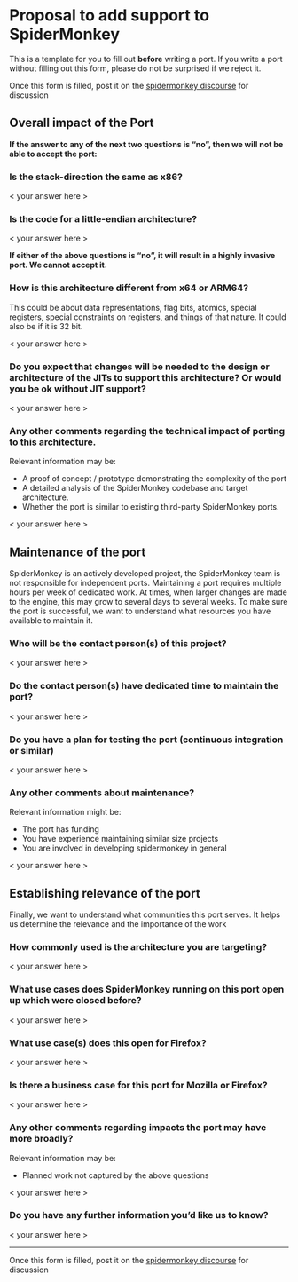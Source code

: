 # Proposal to add <architecture name> support to SpiderMonkey

This is a template for you to fill out **before** writing a port. If you write a port without filling out this form, please do not be surprised if we reject it.

Once this form is filled, post it on the [spidermonkey discourse](https://discourse.mozilla.org/c/spidermonkey/551) for discussion

## Overall impact of the Port

**If the answer to any of the next two questions is “no”, then we will not be able to accept the port:**

### Is the stack-direction the same as x86?

< your answer here >

### Is the code for a little-endian architecture?

< your answer here >

**If either of the above questions is “no”, it will result in a highly invasive port. We cannot accept it.**

### How is this architecture different from x64 or ARM64?
This could be about data representations, flag bits, atomics, special registers, special constraints on registers, and things of that nature. It could also be if it is 32 bit.

< your answer here >

### Do you expect that changes will be needed to the design or architecture of the JITs to support this architecture? Or would you be ok without JIT support?

< your answer here >

### Any other comments regarding the technical impact of porting to this architecture.

Relevant information may be:
* A proof of concept / prototype demonstrating the complexity of the port
* A detailed analysis of the SpiderMonkey codebase and target architecture.
* Whether the port is similar to existing third-party SpiderMonkey ports.

< your answer here >

## Maintenance of the port

SpiderMonkey is an actively developed project, the SpiderMonkey team is not responsible for independent ports. Maintaining a port requires multiple hours per week of dedicated work. At times, when larger changes are made to the engine, this may grow to several days to several weeks. To make sure the port is successful, we want to understand what resources you have available to maintain it.

### Who will be the contact person(s) of this project?

< your answer here >

### Do the contact person(s) have dedicated time to maintain the port?

< your answer here >

### Do you have a plan for testing the port (continuous integration or similar)

< your answer here >

### Any other comments about maintenance?
Relevant information might be:
* The port has funding
* You have experience maintaining similar size projects
* You are involved in developing spidermonkey in general

< your answer here >

## Establishing relevance of the port

Finally, we want to understand what communities this port serves. It helps us determine the relevance and the importance of the work

### How commonly used is the architecture you are targeting?

< your answer here >

### What use cases does SpiderMonkey running on this port open up which were closed before?

< your answer here >

### What use case(s) does this open for Firefox?

< your answer here >

### Is there a business case for this port for Mozilla or Firefox?

< your answer here >

### Any other comments regarding impacts the port may have more broadly?
Relevant information may be:
* Planned work not captured by the above questions

< your answer here >


### Do you have any further information you’d like us to know?

< your answer here >


-----

Once this form is filled, post it on the [spidermonkey discourse](https://discourse.mozilla.org/c/spidermonkey/551) for discussion
